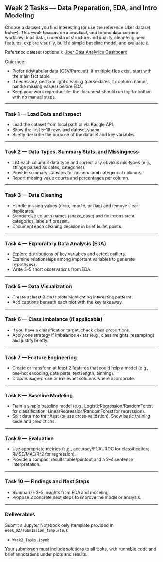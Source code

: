 ## Week 2 Tasks — Data Preparation, EDA, and Intro Modeling

Choose a dataset you find interesting (or use the reference Uber dataset below). This week focuses on a practical, end‑to‑end data science workflow: load data, understand structure and quality, clean/engineer features, explore visually, build a simple baseline model, and evaluate it.

Reference dataset (optional): [Uber Data Analytics Dashboard](https://www.kaggle.com/datasets/yashdevladdha/uber-ride-analytics-dashboard/data)

Guidance:
- Prefer tidy/tabular data (CSV/Parquet). If multiple files exist, start with the main fact table.
- If necessary, perform light cleaning (parse dates, fix column names, handle missing values) before EDA.
- Keep your work reproducible: the document should run top‑to‑bottom with no manual steps.

---

### Task 1 — Load Data and Inspect
- Load the dataset from local path or via Kaggle API.
- Show the first 5–10 rows and dataset shape.
- Briefly describe the purpose of the dataset and key variables.

---

### Task 2 — Data Types, Summary Stats, and Missingness
- List each column’s data type and correct any obvious mis‑types (e.g., strings parsed as dates, categories).
- Provide summary statistics for numeric and categorical columns.
- Report missing value counts and percentages per column.

---

### Task 3 — Data Cleaning
- Handle missing values (drop, impute, or flag) and remove clear duplicates.
- Standardize column names (snake_case) and fix inconsistent categorical labels if present.
- Document each cleaning decision in brief bullet points.

---

### Task 4 — Exploratory Data Analysis (EDA)
- Explore distributions of key variables and detect outliers.
- Examine relationships among important variables to generate hypotheses.
- Write 3–5 short observations from EDA.

---

### Task 5 — Data Visualization
- Create at least 2 clear plots highlighting interesting patterns.
- Add captions beneath each plot with the key takeaway.

---

### Task 6 — Class Imbalance (if applicable)
- If you have a classification target, check class proportions.
- Apply one strategy if imbalance exists (e.g., class weights, resampling) and justify briefly.

---

### Task 7 — Feature Engineering
- Create or transform at least 2 features that could help a model (e.g., one‑hot encoding, date parts, text length, binning).
- Drop/leakage‑prone or irrelevant columns where appropriate.

---

### Task 8 — Baseline Modeling
- Train a simple baseline model (e.g., LogisticRegression/RandomForest for classification; LinearRegression/RandomForest for regression).
- Split data into train/test (or use cross‑validation). Show basic training code and predictions.

---

### Task 9 — Evaluation
- Use appropriate metrics (e.g., accuracy/F1/AUROC for classification; RMSE/MAE/R^2 for regression).
- Provide a compact results table/printout and a 2–4 sentence interpretation.

---

### Task 10 — Findings and Next Steps
- Summarize 3–5 insights from EDA and modeling.
- Propose 2 concrete next steps to improve the model or analysis.

---

### Deliverables

Submit a Jupyter Notebook only (template provided in `Week_02/submission_template/`):

- `Week2_Tasks.ipynb`

Your submission must include solutions to all tasks, with runnable code and brief annotations under plots and results.
